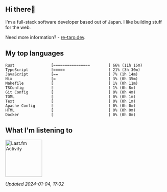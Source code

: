 <!-- deno-fmt-ignore-file -->
## Hi there👋

I'm a full-stack software developer based out of Japan. I like building stuff for the web.

Need more information? - [re-taro.dev](https://re-taro.dev).



## My top languages

```
Rust                [================        ] 66% (11h 16m)
TypeScript          [=====                   ] 21% (3h 30m)
JavaScript          [==                      ] 7% (1h 14m)
Nix                 [=                       ] 3% (0h 35m)
Makefile            [                        ] 1% (0h 11m)
TSConfig            [                        ] 1% (0h 8m)
Git Config          [                        ] 0% (0h 4m)
TOML                [                        ] 0% (0h 1m)
Text                [                        ] 0% (0h 1m)
Apache Config       [                        ] 0% (0h 0m)
HTML                [                        ] 0% (0h 0m)
Docker              [                        ] 0% (0h 0m)
```


## What I'm listening to


<a href="https://github.com/kiosion/toru">
  <picture>
    <source media="(prefers-color-scheme: dark)" srcset="https://toru.kio.dev/api/v1/re-taro?blur&border_width=0&border_radius=26&theme=nord">
    <source media="(prefers-color-scheme: light)" srcset="https://toru.kio.dev/api/v1/re-taro?blur&border_width=0&border_radius=26&theme=light">
    <img alt="Last.fm Activity" src="https://toru.kio.dev/api/v1/re-taro?blur&border_width=0&border_radius=26" height="115" />
  </picture>
</a>

<br />

_Updated 2024-01-04, 17:02_
